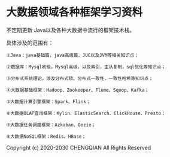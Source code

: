 # 大数据领域各种框架学习资料

  不定期更新 Java以及各种大数据中流行的框架技术栈。

  具体涉及的范围有：

    ①Java：java基础篇，java高级篇，JUC以及JVM等相关知识点；
  
    ②数据库：Mysql初级，Mysql高级，以及索引，主从复制，sql优化等知识点；
  
    ③分布式系统理论，涉及分布式锁、分布式一致性，一致性哈希等知识点；
  
    ④大数据基础框架：Hadoop、Zookeeper、Flume、Sqoop、Kafka；
  
    ⑤大数据计算引擎框架：Spark、Flink；
  
    ⑥大数据OLAP查询框架：Kylin、ElasticSearch、ClickHouse、Presto；
  
    ⑦大数据任务调度框架：Azkaban、Oozie；
  
    ⑧大数据NoSQL框架：Redis、HBase；
 
 
 
  Copyright (c) 2020-2030 CHENGQIAN All Rights Reserved
  
